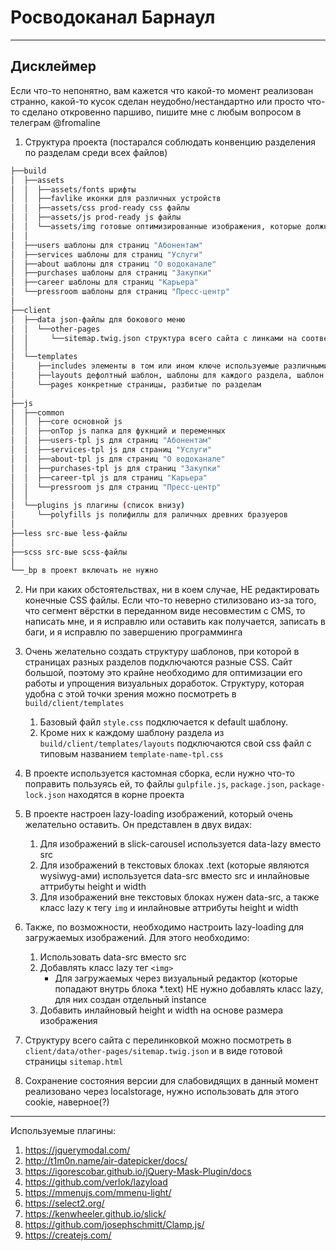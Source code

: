 # Росводоканал Барнаул
---
## Дисклеймер
Если что-то непонятно, вам кажется что какой-то момент реализован странно, какой-то кусок сделан неудобно/нестандартно или просто что-то сделано откровенно паршиво, пишите мне с любым вопросом в телеграм @fromaline 

1. Структура проекта (постарался соблюдать конвенцию разделения по разделам среди всех файлов)
```bash
├──build
│  ├──assets
│  │  ├──assets/fonts шрифты
│  │  ├──favlike иконки для различных устройств
│  │  ├──assets/css prod-ready css файлы
│  │  ├──assets/js prod-ready js файлы
│  │  └──assets/img готовые оптимизированные изображения, которые должны быть прездагружены на сайт
│  │
│  ├──users шаблоны для страниц "Абонентам"
│  ├──services шаблоны для страниц "Услуги"
│  ├──about шаблоны для страниц "О водоканале"
│  ├──purchases шаблоны для страниц "Закупки"
│  ├──career шаблоны для страниц "Карьера"
│  └──pressroom шаблоны для страниц "Пресс-центр"
│  
├──client
│  ├──data json-файлы для бокового меню
│  │  └──other-pages
│  │     └──sitemap.twig.json структура всего сайта с линками на соотвествующие шаблоны
│  │  
│  └──templates
│     ├──includes элементы в том или ином ключе используемые различными страницами
│     ├──layouts дефолтный шаблон, шаблоны для каждого раздела, шаблон для главной страницы
│     └──pages конкретные страницы, разбитые по разделам
│
├──js
│  ├──common
│  │  ├──core основной js
│  │  ├──onTop js папка для фукнций и переменных
│  │  ├──users-tpl js для страниц "Абонентам"
│  │  ├──services-tpl js для страниц "Услуги"
│  │  ├──about-tpl js для страниц "О водоканале"
│  │  ├──purchases-tpl js для страниц "Закупки"
│  │  ├──career-tpl js для страниц "Карьера"
│  │  └──pressroom js для страниц "Пресс-центр"
│  │  
│  └──plugins js плагины (список внизу)
│     └──polyfills js полифиллы для раличных древних бразуеров
│
├──less srс-вые less-файлы
│
├──scss src-вые scss-файлы
│
└──_bp в проект включать не нужно
```

2. Ни при каких обстоятельствах, ни в коем случае, НЕ редактировать конечные CSS файлы. Если что-то неверно стилизовано из-за того, что сегмент вёрстки в переданном виде несовместим с CMS, то написать мне, и я исправлю или оставить как получается, записать в баги, и я исправлю по завершению программинга

3. Очень желательно создать структуру шаблонов, при которой в страницах разных разделов подключаются разные CSS. Сайт большой, поэтому это крайне необходимо для оптимизации его работы и упрощения визуальных доработок. Структуру, которая удобна с этой точки зрения можно посмотреть в `build/client/templates`

   1. Базовый файл `style.css` подключается к default шаблону.
   2. Кроме них к каждому шаблону раздела из `build/client/templates/layouts` подключаются свой css файл с типовым названием `template-name-tpl.css`

4. В проекте используется кастомная сборка, если нужно что-то поправить пользуясь ей, то файлы `gulpfile.js`, `package.json`, `package-lock.json` находятся в корне проекта

5. В проекте настроен lazy-loading изображений, который очень желательно оставить. Он представлен в двух видах:

   1. Для изображений в slick-carousel используется data-lazy вместо src
   2. Для изображений в текстовых блоках .text (которые являются wysiwyg-ами) используется data-src вместо src и инлайновые аттрибуты height и width
   3. Для изображений вне текстовых блоках нужен data-src, а также класс lazy к тегу `img` и инлайновые аттрибуты height и width

6. Также, по возможности, необходимо настроить lazy-loading для загружаемых изображений. Для этого необходимо:

   1. Использовать data-src вместо src
   2. Добавлять класс lazy тег `<img>`
      - Для загружаемых через визуальный редактор (которые попадают внутрь блока \*.text) НЕ нужно добавлять класс lazy, для них создан отдельный instance
   3. Добавить инлайновый height и width на основе размера изображения

7. Структуру всего сайта с перелинковкой можно посмотреть в `client/data/other-pages/sitemap.twig.json` и в виде готовой страницы `sitemap.html`

8. Сохранение состояния версии для слабовидящих в данный момент реализовано через localstorage, нужно использовать для этого cookie, наверное(?)

---
Используемые плагины:
1. https://jquerymodal.com/
2. http://t1m0n.name/air-datepicker/docs/
3. https://igorescobar.github.io/jQuery-Mask-Plugin/docs
4. https://github.com/verlok/lazyload
5. https://mmenujs.com/mmenu-light/
6. https://select2.org/
7. https://kenwheeler.github.io/slick/
9. https://github.com/josephschmitt/Clamp.js/
10. https://createjs.com/